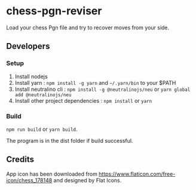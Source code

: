 # chess-pgn-reviser

Load your chess Pgn file and try to recover moves from your side.

## Developers

### Setup

1. Install nodejs
2. Install yarn : `npm install -g yarn` and `~/.yarn/bin` to your $PATH
3. Install neutralino cli : `npm install -g @neutralinojs/neu` or `yarn global add @neutralinojs/neu`
4. Install other project dependencies : `npm install` or `yarn`

### Build

`npm run build` or `yarn build`.

The program is in the dist folder if build successful.

## Credits

App icon has been downloaded from https://www.flaticon.com/free-icon/chess_178148 and designed by Flat Icons.